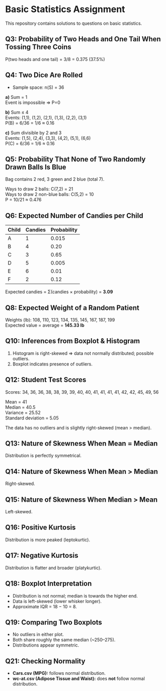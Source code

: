 # Basic Statistics Assignment

This repository contains solutions to questions on basic statistics.

## Q3: Probability of Two Heads and One Tail When Tossing Three Coins

P(two heads and one tail) = 3/8 = 0.375 (37.5%)

## Q4: Two Dice Are Rolled

- Sample space: n(S) = 36

**a)** Sum = 1  
Event is impossible ⇒ P=0

**b)** Sum ≤ 4  
Events: (1,1), (1,2), (2,1), (1,3), (2,2), (3,1)  
P(B) = 6/36 = 1/6 ≈ 0.16

**c)** Sum divisible by 2 and 3  
Events: (1,5), (2,4), (3,3), (4,2), (5,1), (6,6)  
P(C) = 6/36 = 1/6 ≈ 0.16

## Q5: Probability That None of Two Randomly Drawn Balls Is Blue

Bag contains 2 red, 3 green and 2 blue (total 7).

Ways to draw 2 balls: C(7,2) = 21  
Ways to draw 2 non-blue balls: C(5,2) = 10  
P = 10/21 ≈ 0.476

## Q6: Expected Number of Candies per Child

| Child | Candies | Probability |
|-------|---------|-------------|
| A     | 1       | 0.015       |
| B     | 4       | 0.20        |
| C     | 3       | 0.65        |
| D     | 5       | 0.005       |
| E     | 6       | 0.01        |
| F     | 2       | 0.12        |

Expected candies = Σ(candies × probability) = **3.09**

## Q8: Expected Weight of a Random Patient

Weights (lb): 108, 110, 123, 134, 135, 145, 167, 187, 199  
Expected value = average = **145.33 lb**

## Q10: Inferences from Boxplot & Histogram

1. Histogram is right-skewed ⇒ data not normally distributed; possible outliers.
2. Boxplot indicates presence of outliers.

## Q12: Student Test Scores

Scores: 34, 36, 36, 38, 38, 39, 39, 40, 40, 41, 41, 41, 41, 42, 42, 45, 49, 56

Mean = 41  
Median = 40.5  
Variance = 25.52  
Standard deviation = 5.05

The data has no outliers and is slightly right-skewed (mean > median).

## Q13: Nature of Skewness When Mean = Median

Distribution is perfectly symmetrical.

## Q14: Nature of Skewness When Mean > Median

Right-skewed.

## Q15: Nature of Skewness When Median > Mean

Left-skewed.

## Q16: Positive Kurtosis

Distribution is more peaked (leptokurtic).

## Q17: Negative Kurtosis

Distribution is flatter and broader (platykurtic).

## Q18: Boxplot Interpretation

- Distribution is not normal; median is towards the higher end.
- Data is left-skewed (lower whisker longer).
- Approximate IQR = 18 − 10 = 8.

## Q19: Comparing Two Boxplots

- No outliers in either plot.
- Both share roughly the same median (~250–275).
- Distributions appear symmetric.

## Q21: Checking Normality

- **Cars.csv (MPG):** follows normal distribution.
- **wc-at.csv (Adipose Tissue and Waist):** does **not** follow normal distribution.

